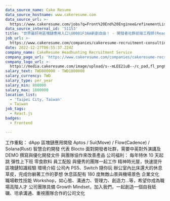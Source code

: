 ```yaml
---
data_source_name: Cake Resume
data_source_hostname: www.cakeresume.com
data_source_url: >-
  https://www.cakeresume.com/jobs?q=Front%20End%20Enginee&refinementList[lang_name][0]=E[…]tech_front-end-development&range[salary_range][min]=1000000
data_source_internal_id: '51153'
title: "世界最好用區塊鏈應用入口\U0001F3AA新創自由！ - 開發者社群前端工程師(React) 重視溝通與合作 適合樂於分享的你\U0001F939\U0001F3FB‍♀️ - CL"
job_url: >-
  https://www.cakeresume.com/companies/cakeresume-recruitment-consulting/jobs/81edcf
date: 2022-12-27T06:55:37.224Z
company_name: CakeResume Headhunting Recruitment Service
company_page_url: 'https://www.cakeresume.com/companies/cakeresume-recruitment-consulting'
company_logo_url: >-
  https://media.cakeresume.com/image/upload/s--mLEE21uB--/c_pad,fl_png8,h_200,w_200/v1620881212/vdbipassrdfr8omwzeq6.png
salary_text: TWD800000 - TWD1800000
salary_currency: TWD
salary_type: per_year
salary_min: 800000
salary_max: 1800000
location_list:
  - 'Taipei City, Taiwan'
  - Taiwan
job_tags:
  - React.js
badges:
  - Frontend

---
```


工作重點： dApp 區塊鏈應用開發 Aptos / Sui(Move) / Flow(Cadence) / Solana(Rust) 智慧合約開發 代表 Blocto 面對開發者社群，需要中英對外演講及 DEMO 撰寫與優化開發文件 與團隊協作來改善產品 公司福利： 每年特休 10 天起跳 彈性上下班 零食飲料 員工配股 與優秀的團隊一起工作 精神時光屋，快速提升區塊鏈知識經驗 環境介紹 公司內 PS5、Switch 隨你玩 辦公室內比床還大的休息草皮，完成你躺著工作的夢想 休息區配有 180 度無敵山景與機場景色 企業文化 職場軟性技能 Workshop，如心態、溝通力、管理力、創造力...等，希望你成為職場高階人才 公司團隊具備 Growth Mindset，加入我們，一起創造一個自我砥礪、坦承溝通、重視團隊合作的公司文化